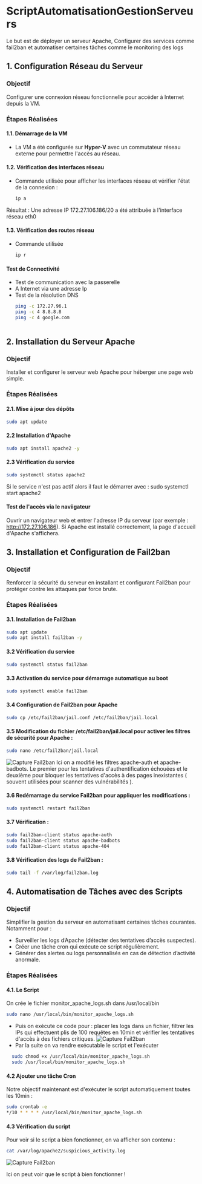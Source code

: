 # ScriptAutomatisationGestionServeurs
Le but est de déployer un serveur Apache, Configurer des services comme fail2ban et automatiser certaines tâches comme le monitoring des logs


## 1. Configuration Réseau du Serveur

### Objectif  
Configurer une connexion réseau fonctionnelle pour accéder à Internet depuis la VM.

### Étapes Réalisées  

#### 1.1. Démarrage de la VM
- La VM a été configurée sur **Hyper-V** avec un commutateur réseau externe pour permettre l'accès au réseau.

#### 1.2. Vérification des interfaces réseau  
- Commande utilisée pour afficher les interfaces réseau et vérifier l'état de la connexion :  
  ```bash
  ip a
Résultat : Une adresse IP 172.27.106.186/20 a été attribuée à l'interface réseau eth0

#### 1.3. Vérification des routes réseau
- Commande utilisée
  ```bash
  ip r
#### Test de Connectivité
- Test de communication avec la passerelle
- A Internet via une adresse Ip
- Test de la résolution DNS
  ```bash
  ping -c 172.27.96.1
  ping -c 4 8.8.8.8
  ping -c 4 google.com



## 2. Installation du Serveur Apache

### Objectif  
Installer et configurer le serveur web Apache pour héberger une page web simple.

### Étapes Réalisées  

#### 2.1. Mise à jour des dépôts 
  ```bash
  sudo apt update
 ```
#### 2.2 Installation d'Apache
  ```bash
  sudo apt install apache2 -y
 ```
#### 2.3 Vérification du service 
  ```bash
  sudo systemctl status apache2
 ```
Si le service n'est pas actif alors il faut le démarrer avec : sudo systemctl start apache2
#### Test de l'accès via le naviigateur 
Ouvrir un navigateur web et entrer l'adresse IP du serveur (par exemple : http://172.27.106.186). Si Apache est installé correctement, la page d'accueil d'Apache s'affichera.





## 3. Installation et Configuration de Fail2ban

### Objectif  
Renforcer la sécurité du serveur en installant et configurant Fail2ban pour protéger contre les attaques par force brute.

### Étapes Réalisées  

#### 3.1. Installation de Fail2ban
  ```bash
  sudo apt update
  sudo apt install fail2ban -y
 ```
#### 3.2 Vérification du service
  ```bash
  sudo systemctl status fail2ban
 ```
#### 3.3 Activation du service pour démarrage automatique au boot
  ```bash
  sudo systemctl enable fail2ban
 ```
#### 3.4 Configuration de Fail2ban pour Apache
  ```bash
  sudo cp /etc/fail2ban/jail.conf /etc/fail2ban/jail.local
 ```
#### 3.5 Modification du fichier /etc/fail2ban/jail.local pour activer les filtres de sécurité pour Apache :
  ```bash
  sudo nano /etc/fail2ban/jail.local
 ```

![Capture Fail2ban](screenshots/nanofail2ban.png)
Ici on a modifié les filtres apache-auth et apache-badbots. Le premier pour les tentatives d'authentification échouées et le deuxième pour bloquer les tentatives d'accès à des pages inexistantes ( souvent utilisées pour scanner des vulnérabilités ).
#### 3.6 Redémarrage du service Fail2ban pour appliquer les modifications :
  ```bash
  sudo systemctl restart fail2ban
 ```
#### 3.7 Vérification :
  ```bash
  sudo fail2ban-client status apache-auth
  sudo fail2ban-client status apache-badbots
  sudo fail2ban-client status apache-404
 ```
#### 3.8 Vérification des logs de Fail2ban :
  ```bash
sudo tail -f /var/log/fail2ban.log
 ```




## 4. Automatisation de Tâches avec des Scripts

### Objectif  
Simplifier la gestion du serveur en automatisant certaines tâches courantes. Notamment pour :
- Surveiller les logs d’Apache (détecter des tentatives d’accès suspectes).
- Créer une tâche cron qui exécute ce script régulièrement.
- Générer des alertes ou logs personnalisés en cas de détection d’activité anormale.

### Étapes Réalisées  

#### 4.1. Le Script 
On crée le fichier monitor_apache_logs.sh dans /usr/local/bin 
  ```bash
  sudo nano /usr/local/bin/monitor_apache_logs.sh
 ```
- Puis on exécute ce code pour : placer les logs dans un fichier, filtrer les IPs qui effectuent plis de 100 requêtes en 10min et vérifier les tentatives d'accès à des fichiers critiques.
![Capture Fail2ban](screenshots/nanologs.png)
- Par la suite on va rendre exécutable le script et l'exécuter
```bash
  sudo chmod +x /usr/local/bin/monitor_apache_logs.sh
  sudo /usr/local/bin/monitor_apache_logs.sh
 ```

#### 4.2 Ajouter une tâche Cron 
Notre objectif maintenant est d'exécuter le script automatiquement toutes les 10min :
  ```bash
  sudo crontab -e
  */10 * * * * /usr/local/bin/monitor_apache_logs.sh
 ```
#### 4.3 Vérification du script  
Pour voir si le script a bien fonctionner, on va afficher son contenu :
  ```bash
  cat /var/log/apache2/suspicious_activity.log
 ```
![Capture Fail2ban](screenshots/EtatCritique.png)

Ici on peut voir que le script à bien fonctionner ! 

